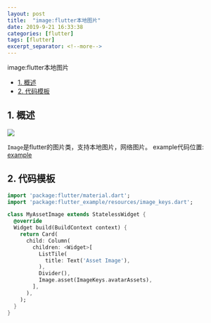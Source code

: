 ```yaml
---
layout: post
title:  "image:flutter本地图片"
date: 2019-9-21 16:33:38
categories: [flutter]
tags: [flutter]
excerpt_separator: <!--more-->
---
```

image:flutter本地图片
<!--more-->

<!-- @import "[TOC]" {cmd="toc" depthFrom=1 depthTo=6 orderedList=false} -->

<!-- code_chunk_output -->

- [1. 概述](#1-概述)
- [2. 代码模板](#2-代码模板)

<!-- /code_chunk_output -->


## 1. 概述

<img src="https://img.shields.io/badge/flutter-v1.10.4--pre.53-blue" />

`Image`是flutter的图片类，支持本地图片，网络图片。
example代码位置: [example](https://github.com/kaisawind/flutter_example/tree/ba0a200ca24862d318f909189730dba5e1eb1e05)

## 2. 代码模板

```dart
import 'package:flutter/material.dart';
import 'package:flutter_example/resources/image_keys.dart';

class MyAssetImage extends StatelessWidget {
  @override
  Widget build(BuildContext context) {
    return Card(
      child: Column(
        children: <Widget>[
          ListTile(
            title: Text('Asset Image'),
          ),
          Divider(),
          Image.asset(ImageKeys.avatarAssets),
        ],
      ),
    );
  }
}

```